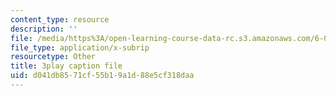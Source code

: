 ```yaml
---
content_type: resource
description: ''
file: /media/https%3A/open-learning-course-data-rc.s3.amazonaws.com/6-006-introduction-to-algorithms-spring-2020/d041db8571cf55b19a1d88e5cf318daa_EmSmaW-ud6A.vtt
file_type: application/x-subrip
resourcetype: Other
title: 3play caption file
uid: d041db85-71cf-55b1-9a1d-88e5cf318daa
---
```

